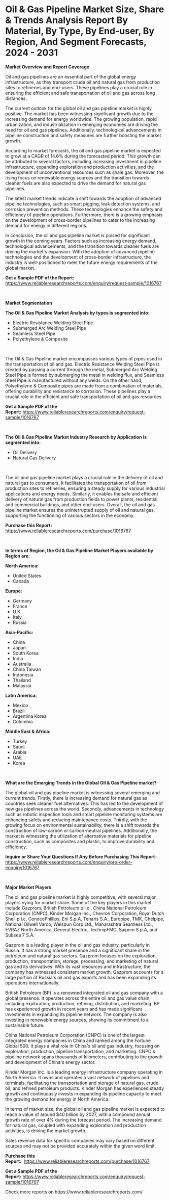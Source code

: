 <p><h1>Oil & Gas Pipeline Market Size, Share & Trends Analysis Report By Material, By Type, By End-user, By Region, And Segment Forecasts, 2024 - 2031</h1></p><p><strong>Market Overview and Report Coverage</strong></p>
<p><p>Oil and gas pipelines are an essential part of the global energy infrastructure, as they transport crude oil and natural gas from production sites to refineries and end-users. These pipelines play a crucial role in ensuring the efficient and safe transportation of oil and gas across long distances.</p><p>The current outlook for the global oil and gas pipeline market is highly positive. The market has been witnessing significant growth due to the increasing demand for energy worldwide. The growing population, rapid urbanization, and industrialization in emerging economies are driving the need for oil and gas pipelines. Additionally, technological advancements in pipeline construction and safety measures are further boosting the market growth.</p><p>According to market forecasts, the oil and gas pipeline market is expected to grow at a CAGR of 14.6% during the forecasted period. This growth can be attributed to several factors, including increasing investment in pipeline infrastructure, expanding exploration and production activities, and the development of unconventional resources such as shale gas. Moreover, the rising focus on renewable energy sources and the transition towards cleaner fuels are also expected to drive the demand for natural gas pipelines.</p><p>The latest market trends indicate a shift towards the adoption of advanced pipeline technologies, such as smart pigging, leak detection systems, and corrosion prevention methods. These technologies enhance the safety and efficiency of pipeline operations. Furthermore, there is a growing emphasis on the development of cross-border pipelines to cater to the increasing demand for energy in different regions.</p><p>In conclusion, the oil and gas pipeline market is poised for significant growth in the coming years. Factors such as increasing energy demand, technological advancements, and the transition towards cleaner fuels are driving the market's expansion. With the adoption of advanced pipeline technologies and the development of cross-border infrastructure, the industry is well-positioned to meet the future energy requirements of the global market.</p></p>
<p><strong>Get a Sample PDF of the Report:</strong> <a href="https://www.reliableresearchreports.com/enquiry/request-sample/1016767">https://www.reliableresearchreports.com/enquiry/request-sample/1016767</a></p>
<p>&nbsp;</p>
<p><strong>Market Segmentation</strong></p>
<p><strong>The Oil & Gas Pipeline Market Analysis by types is segmented into:</strong></p>
<p><ul><li>Electric Resistance Welding Steel Pipe</li><li>Submerged Arc Welding Steel Pipe</li><li>Seamless Steel Pipe</li><li>Polyethylene & Composite</li></ul></p>
<p>&nbsp;</p>
<p><p>The Oil & Gas Pipeline market encompasses various types of pipes used in the transportation of oil and gas. Electric Resistance Welding Steel Pipe is created by passing a current through the metal, Submerged Arc Welding Steel Pipe is formed by submerging the metal in welding flux, and Seamless Steel Pipe is manufactured without any welds. On the other hand, Polyethylene & Composite pipes are made from a combination of materials, offering durability and resistance to corrosion. These pipelines play a crucial role in the efficient and safe transportation of oil and gas resources.</p></p>
<p><strong>Get a Sample PDF of the Report:</strong>&nbsp;<a href="https://www.reliableresearchreports.com/enquiry/request-sample/1016767">https://www.reliableresearchreports.com/enquiry/request-sample/1016767</a></p>
<p>&nbsp;</p>
<p><strong>The Oil & Gas Pipeline Market Industry Research by Application is segmented into:</strong></p>
<p><ul><li>Oil Delivery</li><li>Natural Gas Delivery</li></ul></p>
<p>&nbsp;</p>
<p><p>The oil and gas pipeline market plays a crucial role in the delivery of oil and natural gas to consumers. It facilitates the transportation of oil from production sites to refineries, ensuring a steady supply for various industrial applications and energy needs. Similarly, it enables the safe and efficient delivery of natural gas from production fields to power plants, residential and commercial buildings, and other end-users. Overall, the oil and gas pipeline market ensures the uninterrupted supply of oil and natural gas, supporting the functioning of various sectors in the economy.</p></p>
<p><strong>Purchase this Report:</strong>&nbsp; <a href="https://www.reliableresearchreports.com/purchase/1016767">https://www.reliableresearchreports.com/purchase/1016767</a></p>
<p>&nbsp;</p>
<p><strong>In terms of Region, the Oil & Gas Pipeline Market Players available by Region are:</strong></p>
<p>
    <p> <strong> North America: </strong>
        <ul>
            <li>United States</li>
            <li>Canada</li>
        </ul>
        </p> 
    <p> <strong> Europe: </strong>
        <ul>
            <li>Germany</li>
            <li>France</li>
            <li>U.K.</li>
            <li>Italy</li>
            <li>Russia</li>
        </ul>
        </p> 
    <p> <strong> Asia-Pacific: </strong>
        <ul>
            <li>China</li>
            <li>Japan</li>
            <li>South Korea</li>
            <li>India</li>
            <li>Australia</li>
            <li>China Taiwan</li>
            <li>Indonesia</li>
            <li>Thailand</li>
            <li>Malaysia</li>
        </ul>
        </p> 
    <p> <strong> Latin America: </strong>
        <ul>
            <li>Mexico</li>
            <li>Brazil</li>
            <li>Argentina Korea</li>
            <li>Colombia</li>
        </ul>
        </p> 
    <p> <strong> Middle East & Africa: </strong>
        <ul>
            <li>Turkey</li>
            <li>Saudi</li>
            <li>Arabia</li>
            <li>UAE</li>
            <li>Korea</li>
        </ul>
    </p>
    </p>
<p>&nbsp;</p>
<p><strong>What are the Emerging Trends in the Global Oil & Gas Pipeline market?</strong></p>
<p><p>The global oil and gas pipeline market is witnessing several emerging and current trends. Firstly, there is increasing demand for natural gas as countries seek cleaner fuel alternatives. This has led to the development of new gas pipelines across the world. Secondly, advancements in technology such as robotic inspection tools and smart pipeline monitoring systems are enhancing safety and reducing maintenance costs. Thirdly, with the growing focus on environmental sustainability, there is a shift towards the construction of low-carbon or carbon-neutral pipelines. Additionally, the market is witnessing the utilization of alternative materials for pipeline construction, such as composites and plastic, to improve durability and efficiency.</p></p>
<p><strong>Inquire or Share Your Questions If Any Before Purchasing This Report</strong>- <a href="https://www.reliableresearchreports.com/enquiry/pre-order-enquiry/1016767">https://www.reliableresearchreports.com/enquiry/pre-order-enquiry/1016767</a></p>
<p>&nbsp;</p>
<p><strong>Major Market Players</strong></p>
<p><p>The oil and gas pipeline market is highly competitive, with several major players vying for market share. Some of the key players in this market include Gazprom, British Petroleum p.l.c., China National Petroleum Corporation (CNPC), Kinder Morgan Inc., Chevron Corporation, Royal Dutch Shell p.l.c, ConocoPhillips, Eni S.p.A, Tenaris S.A., Europipe, TMK, Chelpipe, National Oilwell Varco, Welspun Corp Ltd., Maharashtra Seamless Ltd., EVRAZ North America, General Electric, TechnipFMC, Saipem S.p.A, and Subsea 7 S.A.</p><p>Gazprom is a leading player in the oil and gas industry, particularly in Russia. It has a strong market presence and a significant share in the petroleum and natural gas sectors. Gazprom focuses on the exploration, production, transportation, storage, processing, and marketing of natural gas and its derivatives. With its vast resources and infrastructure, the company has witnessed consistent market growth. Gazprom accounts for a large portion of Russia's oil and gas exports and has been expanding its operations internationally.</p><p>British Petroleum (BP) is a renowned integrated oil and gas company with a global presence. It operates across the entire oil and gas value chain, including exploration, production, refining, distribution, and marketing. BP has experienced growth in recent years and has made significant investments in expanding its pipeline network. The company is also investing in renewable energy sources, showing its commitment to a sustainable future.</p><p>China National Petroleum Corporation (CNPC) is one of the largest integrated energy companies in China and ranked among the Fortune Global 500. It plays a vital role in China's oil and gas industry, focusing on exploration, production, pipeline transportation, and marketing. CNPC's pipeline network spans thousands of kilometers, contributing to the growth and development of China's energy sector.</p><p>Kinder Morgan Inc. is a leading energy infrastructure company operating in North America. It owns and operates a vast network of pipelines and terminals, facilitating the transportation and storage of natural gas, crude oil, and refined petroleum products. Kinder Morgan has experienced steady growth and continuously invests in expanding its pipeline capacity to meet the growing demand for energy in North America.</p><p>In terms of market size, the global oil and gas pipeline market is expected to reach a value of around $40 billion by 2027, with a compound annual growth rate of over 4% during the forecast period. The increasing demand for natural gas, coupled with expanding exploration and production activities, is driving the market growth.</p><p>Sales revenue data for specific companies may vary based on different sources and may not be provided accurately within the given word limit.</p></p>
<p><strong>Purchase this Report:</strong>&nbsp;&nbsp;<a href="https://www.reliableresearchreports.com/purchase/1016767">https://www.reliableresearchreports.com/purchase/1016767</a></p>
<p></p>
<p><strong>Get a Sample PDF of the Report:</strong>&nbsp;<a href="https://www.reliableresearchreports.com/enquiry/request-sample/1016767">https://www.reliableresearchreports.com/enquiry/request-sample/1016767</a></p>
<p>Check more reports on https://www.reliableresearchreports.com/</p>